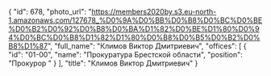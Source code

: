 {
    "id": 678,
    "photo_url": "https://members2020by.s3.eu-north-1.amazonaws.com/127678_%D0%9A%D0%BB%D0%B8%D0%BC%D0%BE%D0%B2%D0%92%D0%B8%D0%BA%D1%82%D0%BE%D1%80%D0%94%D0%BC%D0%B8%D1%82%D1%80%D0%B8%D0%B5%D0%B2%D0%B8%D1%87",
    "full_name": "Климов Виктор Дмитриевич",
    "offices": [
        {
            "id": "01-00",
            "name": "Прокуратура Брестской области",
            "position": "Прокурор "
        }
    ],
    "title": "Климов Виктор Дмитриевич"
}